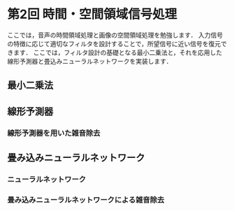 # 第2回 時間・空間領域信号処理

ここでは，音声の時間領域処理と画像の空間領域処理を勉強します．
入力信号の特徴に応じて適切なフィルタを設計することで，所望信号に近い信号を復元できます．
ここでは，フィルタ設計の基礎となる最小二乗法と，それを応用した線形予測器と畳込みニューラルネットワークを実装します．

## 最小二乗法

## 線形予測器

### 線形予測器を用いた雑音除去

## 畳み込みニューラルネットワーク

### ニューラルネットワーク

### 畳み込みニューラルネットワークによる雑音除去
